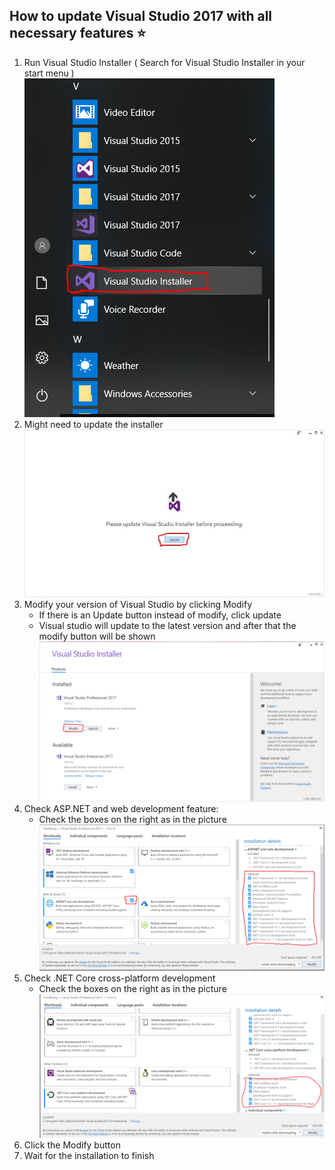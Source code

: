 ## How to update Visual Studio 2017 with all necessary features ⭐
1. Run Visual Studio Installer ( Search for Visual Studio Installer in your start menu )
![Visual Studio Installer](https://github.com/sedc-codecademy/sedc7-08-aspnetmvc/blob/master/g1/img/vs1.PNG?raw=true)
2. Might need to update the installer
![Update Installer](https://github.com/sedc-codecademy/sedc7-08-aspnetmvc/blob/master/g1/img/vs2.jpg?raw=true)
2. Modify your version of Visual Studio by clicking Modify
	* If there is an Update button instead of modify, click update
	* Visual studio will update to the latest version and after that the modify button will be shown
![Modify Installation](https://github.com/sedc-codecademy/sedc7-08-aspnetmvc/blob/master/g1/img/vs3.PNG?raw=true)
3. Check ASP.NET and web development feature:
	* Check the boxes on the right as in the picture
![Check all features](https://github.com/sedc-codecademy/sedc7-08-aspnetmvc/blob/master/g1/img/vs4.PNG?raw=true)
4. Check .NET Core cross-platform development
	* Check the boxes on the right as in the picture
![Check all features](https://github.com/sedc-codecademy/sedc7-08-aspnetmvc/blob/master/g1/img/vs5.PNG?raw=true)	
5. Click the Modify button
6. Wait for the installation to finish
